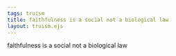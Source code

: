 ```yaml
---
tags: truism
title: faithfulness is a social not a biological law
layout: truism.ejs
---
```


faithfulness is a social not a biological law